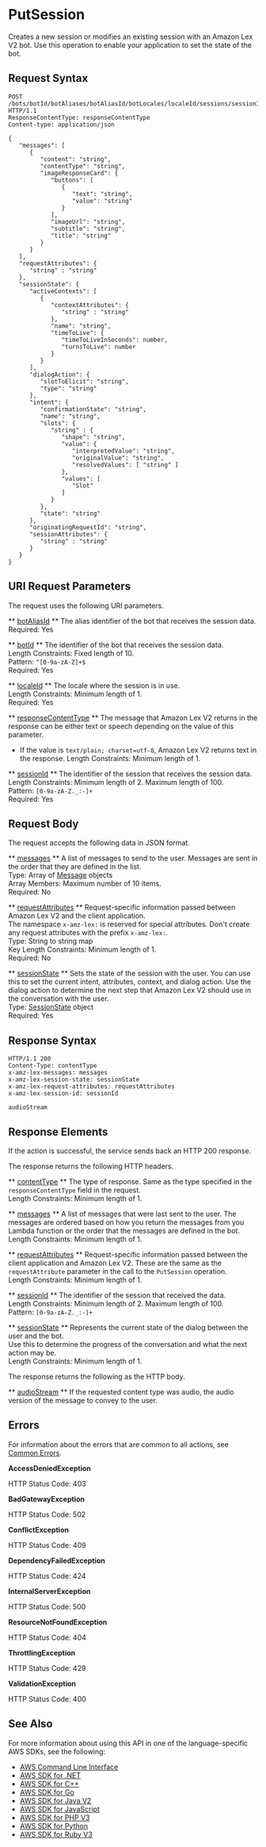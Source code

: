 # PutSession<a name="API_runtime_PutSession"></a>

Creates a new session or modifies an existing session with an Amazon Lex V2 bot\. Use this operation to enable your application to set the state of the bot\.

## Request Syntax<a name="API_runtime_PutSession_RequestSyntax"></a>

```
POST /bots/botId/botAliases/botAliasId/botLocales/localeId/sessions/sessionId HTTP/1.1
ResponseContentType: responseContentType
Content-type: application/json

{
   "messages": [ 
      { 
         "content": "string",
         "contentType": "string",
         "imageResponseCard": { 
            "buttons": [ 
               { 
                  "text": "string",
                  "value": "string"
               }
            ],
            "imageUrl": "string",
            "subtitle": "string",
            "title": "string"
         }
      }
   ],
   "requestAttributes": { 
      "string" : "string" 
   },
   "sessionState": { 
      "activeContexts": [ 
         { 
            "contextAttributes": { 
               "string" : "string" 
            },
            "name": "string",
            "timeToLive": { 
               "timeToLiveInSeconds": number,
               "turnsToLive": number
            }
         }
      ],
      "dialogAction": { 
         "slotToElicit": "string",
         "type": "string"
      },
      "intent": { 
         "confirmationState": "string",
         "name": "string",
         "slots": { 
            "string" : { 
               "shape": "string",
               "value": { 
                  "interpretedValue": "string",
                  "originalValue": "string",
                  "resolvedValues": [ "string" ]
               },
               "values": [ 
                  "Slot"
               ]
            }
         },
         "state": "string"
      },
      "originatingRequestId": "string",
      "sessionAttributes": { 
         "string" : "string" 
      }
   }
}
```

## URI Request Parameters<a name="API_runtime_PutSession_RequestParameters"></a>

The request uses the following URI parameters\.

 ** [botAliasId](#API_runtime_PutSession_RequestSyntax) **   <a name="lexv2-runtime_PutSession-request-botAliasId"></a>
The alias identifier of the bot that receives the session data\.  
Required: Yes

 ** [botId](#API_runtime_PutSession_RequestSyntax) **   <a name="lexv2-runtime_PutSession-request-botId"></a>
The identifier of the bot that receives the session data\.  
Length Constraints: Fixed length of 10\.  
Pattern: `^[0-9a-zA-Z]+$`   
Required: Yes

 ** [localeId](#API_runtime_PutSession_RequestSyntax) **   <a name="lexv2-runtime_PutSession-request-localeId"></a>
The locale where the session is in use\.  
Length Constraints: Minimum length of 1\.  
Required: Yes

 ** [responseContentType](#API_runtime_PutSession_RequestSyntax) **   <a name="lexv2-runtime_PutSession-request-responseContentType"></a>
The message that Amazon Lex V2 returns in the response can be either text or speech depending on the value of this parameter\.   
+ If the value is `text/plain; charset=utf-8`, Amazon Lex V2 returns text in the response\.
Length Constraints: Minimum length of 1\.

 ** [sessionId](#API_runtime_PutSession_RequestSyntax) **   <a name="lexv2-runtime_PutSession-request-sessionId"></a>
The identifier of the session that receives the session data\.  
Length Constraints: Minimum length of 2\. Maximum length of 100\.  
Pattern: `[0-9a-zA-Z._:-]+`   
Required: Yes

## Request Body<a name="API_runtime_PutSession_RequestBody"></a>

The request accepts the following data in JSON format\.

 ** [messages](#API_runtime_PutSession_RequestSyntax) **   <a name="lexv2-runtime_PutSession-request-messages"></a>
A list of messages to send to the user\. Messages are sent in the order that they are defined in the list\.  
Type: Array of [Message](API_runtime_Message.md) objects  
Array Members: Maximum number of 10 items\.  
Required: No

 ** [requestAttributes](#API_runtime_PutSession_RequestSyntax) **   <a name="lexv2-runtime_PutSession-request-requestAttributes"></a>
Request\-specific information passed between Amazon Lex V2 and the client application\.  
The namespace `x-amz-lex:` is reserved for special attributes\. Don't create any request attributes with the prefix `x-amz-lex:`\.  
Type: String to string map  
Key Length Constraints: Minimum length of 1\.  
Required: No

 ** [sessionState](#API_runtime_PutSession_RequestSyntax) **   <a name="lexv2-runtime_PutSession-request-sessionState"></a>
Sets the state of the session with the user\. You can use this to set the current intent, attributes, context, and dialog action\. Use the dialog action to determine the next step that Amazon Lex V2 should use in the conversation with the user\.  
Type: [SessionState](API_runtime_SessionState.md) object  
Required: Yes

## Response Syntax<a name="API_runtime_PutSession_ResponseSyntax"></a>

```
HTTP/1.1 200
Content-Type: contentType
x-amz-lex-messages: messages
x-amz-lex-session-state: sessionState
x-amz-lex-request-attributes: requestAttributes
x-amz-lex-session-id: sessionId

audioStream
```

## Response Elements<a name="API_runtime_PutSession_ResponseElements"></a>

If the action is successful, the service sends back an HTTP 200 response\.

The response returns the following HTTP headers\.

 ** [contentType](#API_runtime_PutSession_ResponseSyntax) **   <a name="lexv2-runtime_PutSession-response-contentType"></a>
The type of response\. Same as the type specified in the `responseContentType` field in the request\.  
Length Constraints: Minimum length of 1\.

 ** [messages](#API_runtime_PutSession_ResponseSyntax) **   <a name="lexv2-runtime_PutSession-response-messages"></a>
A list of messages that were last sent to the user\. The messages are ordered based on how you return the messages from you Lambda function or the order that the messages are defined in the bot\.  
Length Constraints: Minimum length of 1\.

 ** [requestAttributes](#API_runtime_PutSession_ResponseSyntax) **   <a name="lexv2-runtime_PutSession-response-requestAttributes"></a>
Request\-specific information passed between the client application and Amazon Lex V2\. These are the same as the `requestAttribute` parameter in the call to the `PutSession` operation\.  
Length Constraints: Minimum length of 1\.

 ** [sessionId](#API_runtime_PutSession_ResponseSyntax) **   <a name="lexv2-runtime_PutSession-response-sessionId"></a>
The identifier of the session that received the data\.  
Length Constraints: Minimum length of 2\. Maximum length of 100\.  
Pattern: `[0-9a-zA-Z._:-]+` 

 ** [sessionState](#API_runtime_PutSession_ResponseSyntax) **   <a name="lexv2-runtime_PutSession-response-sessionState"></a>
Represents the current state of the dialog between the user and the bot\.  
Use this to determine the progress of the conversation and what the next action may be\.  
Length Constraints: Minimum length of 1\.

The response returns the following as the HTTP body\.

 ** [audioStream](#API_runtime_PutSession_ResponseSyntax) **   <a name="lexv2-runtime_PutSession-response-audioStream"></a>
If the requested content type was audio, the audio version of the message to convey to the user\.

## Errors<a name="API_runtime_PutSession_Errors"></a>

For information about the errors that are common to all actions, see [Common Errors](CommonErrors.md)\.

 **AccessDeniedException**   
  
HTTP Status Code: 403

 **BadGatewayException**   
  
HTTP Status Code: 502

 **ConflictException**   
  
HTTP Status Code: 409

 **DependencyFailedException**   
  
HTTP Status Code: 424

 **InternalServerException**   
  
HTTP Status Code: 500

 **ResourceNotFoundException**   
  
HTTP Status Code: 404

 **ThrottlingException**   
  
HTTP Status Code: 429

 **ValidationException**   
  
HTTP Status Code: 400

## See Also<a name="API_runtime_PutSession_SeeAlso"></a>

For more information about using this API in one of the language\-specific AWS SDKs, see the following:
+  [ AWS Command Line Interface](https://docs.aws.amazon.com/goto/aws-cli/runtime.lex.v2-2020-08-07/PutSession) 
+  [ AWS SDK for \.NET](https://docs.aws.amazon.com/goto/DotNetSDKV3/runtime.lex.v2-2020-08-07/PutSession) 
+  [ AWS SDK for C\+\+](https://docs.aws.amazon.com/goto/SdkForCpp/runtime.lex.v2-2020-08-07/PutSession) 
+  [ AWS SDK for Go](https://docs.aws.amazon.com/goto/SdkForGoV1/runtime.lex.v2-2020-08-07/PutSession) 
+  [ AWS SDK for Java V2](https://docs.aws.amazon.com/goto/SdkForJavaV2/runtime.lex.v2-2020-08-07/PutSession) 
+  [ AWS SDK for JavaScript](https://docs.aws.amazon.com/goto/AWSJavaScriptSDK/runtime.lex.v2-2020-08-07/PutSession) 
+  [ AWS SDK for PHP V3](https://docs.aws.amazon.com/goto/SdkForPHPV3/runtime.lex.v2-2020-08-07/PutSession) 
+  [ AWS SDK for Python](https://docs.aws.amazon.com/goto/boto3/runtime.lex.v2-2020-08-07/PutSession) 
+  [ AWS SDK for Ruby V3](https://docs.aws.amazon.com/goto/SdkForRubyV3/runtime.lex.v2-2020-08-07/PutSession) 